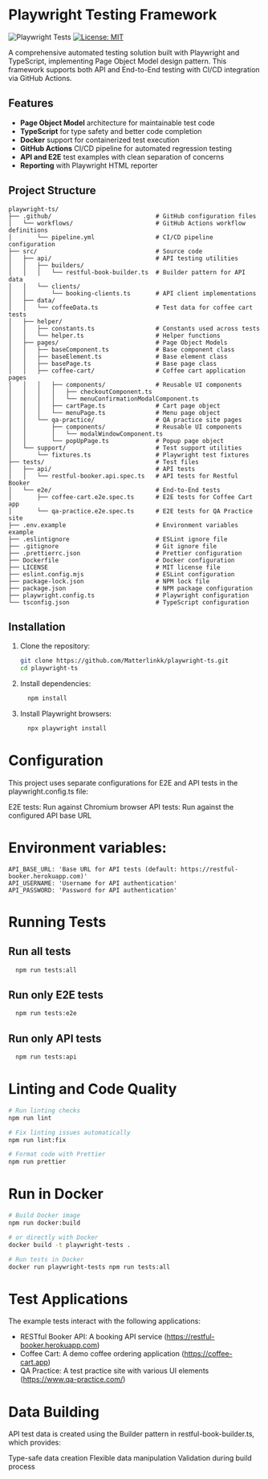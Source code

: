 # Playwright Testing Framework

![Playwright Tests](https://github.com/Matterlinkk/playwright-ts/actions/workflows/pipeline.yml/badge.svg)
[![License: MIT](https://img.shields.io/badge/License-MIT-yellow.svg)](https://opensource.org/licenses/MIT)

A comprehensive automated testing solution built with Playwright and TypeScript, implementing Page Object Model design pattern. This framework supports both API and End-to-End testing with CI/CD integration via GitHub Actions.

## Features

- **Page Object Model** architecture for maintainable test code
- **TypeScript** for type safety and better code completion
- **Docker** support for containerized test execution
- **GitHub Actions** CI/CD pipeline for automated regression testing
- **API and E2E** test examples with clean separation of concerns
- **Reporting** with Playwright HTML reporter

## Project Structure

```
playwright-ts/
├── .github/                             # GitHub configuration files
│   └── workflows/                       # GitHub Actions workflow definitions
│       └── pipeline.yml                 # CI/CD pipeline configuration
├── src/                                 # Source code
│   ├── api/                             # API testing utilities
│   │   ├── builders/
│   │   │   └── restful-book-builder.ts  # Builder pattern for API data
│   │   └── clients/
│   │       └── booking-clients.ts       # API client implementations
│   ├── data/
│   │   └── coffeeData.ts                # Test data for coffee cart tests
│   ├── helper/
│   │   ├── constants.ts                 # Constants used across tests
│   │   └── helper.ts                    # Helper functions
│   ├── pages/                           # Page Object Models
│   │   ├── baseComponent.ts             # Base component class
│   │   ├── baseElement.ts               # Base element class
│   │   ├── basePage.ts                  # Base page class
│   │   ├── coffee-cart/                 # Coffee cart application pages
│   │   │   ├── components/              # Reusable UI components
│   │   │   │   ├── checkoutComponent.ts
│   │   │   │   └── menuConfirmationModalComponent.ts
│   │   │   ├── cartPage.ts              # Cart page object
│   │   │   └── menuPage.ts              # Menu page object
│   │   └── qa-practice/                 # QA practice site pages
│   │       ├── components/              # Reusable UI components
│   │       │   └── modalWindowComponent.ts
│   │       └── popUpPage.ts             # Popup page object
│   └── support/                         # Test support utilities
│       └── fixtures.ts                  # Playwright test fixtures
├── tests/                               # Test files
│   ├── api/                             # API tests
│   │   └── restful-booker.api.spec.ts   # API tests for Restful Booker
│   └── e2e/                             # End-to-End tests
│       ├── coffee-cart.e2e.spec.ts      # E2E tests for Coffee Cart app
│       └── qa-practice.e2e.spec.ts      # E2E tests for QA Practice site
├── .env.example                         # Environment variables example
├── .eslintignore                        # ESLint ignore file
├── .gitignore                           # Git ignore file
├── .prettierrc.json                     # Prettier configuration
├── Dockerfile                           # Docker configuration
├── LICENSE                              # MIT license file
├── eslint.config.mjs                    # ESLint configuration
├── package-lock.json                    # NPM lock file
├── package.json                         # NPM package configuration
├── playwright.config.ts                 # Playwright configuration
└── tsconfig.json                        # TypeScript configuration
```

## Installation

1. Clone the repository:

   ```bash
   git clone https://github.com/Matterlinkk/playwright-ts.git
   cd playwright-ts
   ```

2. Install dependencies:

   ```bash
     npm install
   ```

3. Install Playwright browsers:
   ```bash
     npx playwright install
   ```

# Configuration

This project uses separate configurations for E2E and API tests in the playwright.config.ts file:

E2E tests: Run against Chromium browser
API tests: Run against the configured API base URL

# Environment variables:

```dotenv
API_BASE_URL: 'Base URL for API tests (default: https://restful-booker.herokuapp.com)'
API_USERNAME: 'Username for API authentication'
API_PASSWORD: 'Password for API authentication'
```

# Running Tests

## Run all tests

```bash
  npm run tests:all
```

## Run only E2E tests

```bash
  npm run tests:e2e
```

## Run only API tests

```bash
  npm run tests:api
```

# Linting and Code Quality

```bash
# Run linting checks
npm run lint

# Fix linting issues automatically
npm run lint:fix

# Format code with Prettier
npm run prettier
```

# Run in Docker

```bash
# Build Docker image
npm run docker:build

# or directly with Docker
docker build -t playwright-tests .

# Run tests in Docker
docker run playwright-tests npm run tests:all
```

# Test Applications

The example tests interact with the following applications:

- RESTful Booker API: A booking API service (https://restful-booker.herokuapp.com)
- Coffee Cart: A demo coffee ordering application (https://coffee-cart.app)
- QA Practice: A test practice site with various UI elements (https://www.qa-practice.com/)

# Data Building

API test data is created using the Builder pattern in restful-book-builder.ts, which provides:

Type-safe data creation
Flexible data manipulation
Validation during build process
